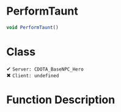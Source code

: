 # PerformTaunt
```js
void PerformTaunt()
```
# Class
✔ `Server: CDOTA_BaseNPC_Hero`  
✖ `Client: undefined`  

# Function Description

